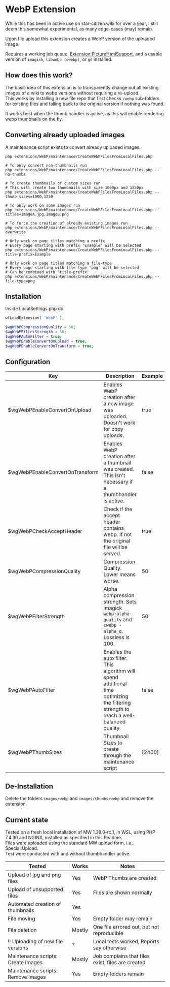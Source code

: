 # WebP Extension
While this has been in active use on star-citizen.wiki for over a year, I still deem this somewhat experimental, as many edge-cases (may) remain.

Upon file upload this extension creates a WebP version of the uploaded image.

Requires a working job queue, [Extension:PictureHtmlSupport](https://github.com/StarCitizenWiki/mediawiki-extensions-PictureHtmlSupport), and a usable version of `imagick`, `libwebp (cwebp)`, or `gd` installed.


## How does this work?
The basic idea of this extension is to transparently change out all existing images of a wiki to webp versions without requiring a re-upload.  
This works by installing a new file repo that first checks `/webp` sub-folders for existing files and falling back to the original version if nothing was found.  

It works best when the thumb handler is active, as this will enable rendering webp thumbnails on the fly.

## Converting already uploaded images
A maintenance script exists to convert already uploaded images:
```shell
php extensions/WebP/maintenance/CreateWebPFilesFromLocalFiles.php

# To only convert non-thumbnails run
php extensions/WebP/maintenance/CreateWebPFilesFromLocalFiles.php --no-thumbs

# To create thumbnails of custom sizes run
# This will create two thumbnails with size 1000px and 1250px
php extensions/WebP/maintenance/CreateWebPFilesFromLocalFiles.php --thumb-sizes=1000,1250

# To only work on some images run
php extensions/WebP/maintenance/CreateWebPFilesFromLocalFiles.php --titles=ImageA.jpg,ImageB.png

# To force the creation of already existing images run
php extensions/WebP/maintenance/CreateWebPFilesFromLocalFiles.php --overwrite

# Only work on page titles matching a prefix
# Every page starting with prefix 'Example' will be selected
php extensions/WebP/maintenance/CreateWebPFilesFromLocalFiles.php --title-prefix=Example

# Only work on page titles matching a file-type
# Every page starting with file-type 'png' will be selected
# Can be combined with 'title-prefix'
php extensions/WebP/maintenance/CreateWebPFilesFromLocalFiles.php --file-type=png
```

## Installation
Inside LocalSettings.php do:
```php
wfLoadExtension( 'WebP' );

$wgWebPCompressionQuality = 50;
$wgWebPFilterStrength = 50;
$wgWebPAutoFilter = true;
$wgWebPEnableConvertOnUpload = true;
$wgWebPEnableConvertOnTransform = true;
```


## Configuration
| Key                             | Description                                                                                                                             | Example | Default                     |
|---------------------------------|-----------------------------------------------------------------------------------------------------------------------------------------|---------|-----------------------------|
| $wgWebPEnableConvertOnUpload    | Enables WebP creation after a new image was uploaded. Doesn't work for copy uploads.                                                    | true    | false                       |
| $wgWebPEnableConvertOnTransform | Enables WebP creation after a thumbnail was created. This isn't necessary if a thumbhandler is active.                                  | false   | true                        |
| $wgWebPCheckAcceptHeader        | Check if the accept header contains webp. If not the original file will be served.                                                      | true    | false                       |
| $wgWebPCompressionQuality       | Compression Quality. Lower means worse.                                                                                                 | 50      | 80                          |
| $wgWebPFilterStrength           | Alpha compression strength. Sets imagick `webp:alpha-quality` and `cwebp -alpha_q`. Lossless is 100.                                    | 50      | 80                          |
| $wgWebPAutoFilter               | Enables the auto filter.  This algorithm will spend additional time optimizing the filtering strength to reach a well-balanced quality. | false   | true                        |
| $wgWebPThumbSizes               | Thumbnail Sizes to create through the maintenance script                                                                                | [2400]  | [120, 320, 800, 1200, 1600] |

## De-Installation
Delete the folders `images/webp` and `images/thumbs/webp` and remove the extension.


## Current state
Tested on a fresh local installation of MW 1.39.0-rc.1, in WSL, using PHP 7.4.30 and NGINX, installed as specified in this Readme.  
Files were uploaded using the standard MW upload form, i.e., Special:Upload.  
Test were conducted with and without thumbhandler active.  

| Tested                             | Works  | Notes                                             |
|------------------------------------|--------|---------------------------------------------------|
| Upload of jpg and png files        | Yes    | WebP Thumbs are created                           |
| Upload of unsupported files        | Yes    | Files are shown normally                          |
| Automated creation of thumbnails   | Yes    |                                                   |
| File moving                        | Yes    | Empty folder may remain                           |
| File deletion                      | Mostly | One file errored out, but not reproducible        |
| !! Uploading of new file versions  | ?      | Local tests worked, Reports say otherwise         |
| Maintenance scripts: Create Images | Mostly | Job complains that files exist, files are created |
| Maintenance scripts: Remove Images | Yes    | Empty folders remain                              |
